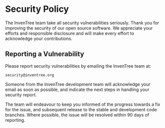 # Security Policy

The InvenTree team take all security vulnerabilities seriously. Thank you for improving the security of our open source software.
We appreciate your efforts and responsible disclosure and will make every effort to acknowledge your contributions.

## Reporting a Vulnerability

Please report security vulnerabilities by emailing the InvenTree team at:

```
security@inventree.org
```

Someone from the InvenTree development team will acknowledge your email as soon as possible, and indicate the next steps in handling your security report.


The team will endeavour to keep you informed of the progress towards a fix for the issue, and subsequent release to the stable and development code branches. Where possible, the issue will be resolved within 90 days of reporting.
